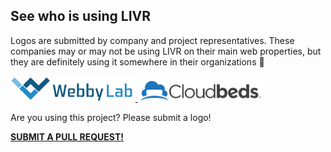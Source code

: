 ## See who is using LIVR

Logos are submitted by company and project representatives. These companies may or may not be using LIVR on their main web properties, but they are definitely using it somewhere in their organizations 🙂

<a href="https://webbylab.com" rel="noopener noreferrer">
    <img src="assets/users/webbylab.png" alt="WebbyLab" width="200">
</a>

<a href="https://www.cloudbeds.com/" rel="noopener noreferrer"> 
    <img src="assets/users/cloudbeds.svg" alt="Cloudbeds" width="200">
</a>


Are you using this project? Please submit a logo!

**[SUBMIT A PULL REQUEST!](https://github.com/koorchik/livr/edit/master/gitbook/users.md)**